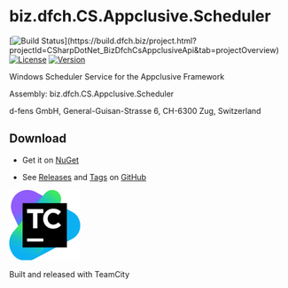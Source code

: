 # biz.dfch.CS.Appclusive.Scheduler
[![Build Status](https://build.dfch.biz/app/rest/builds/buildType:(id:CSharpDotNet_BizDfchCsAppclusiveApi_Build)/statusIcon)](https://build.dfch.biz/project.html?projectId=CSharpDotNet_BizDfchCsAppclusiveApi&tab=projectOverview)
[![License](https://img.shields.io/badge/license-Apache%20License%202.0-blue.svg)](https://github.com/dfensgmbh/biz.dfch.CS.Appclusive.Scheduler/blob/master/LICENSE)
[![Version](https://img.shields.io/nuget/v/biz.dfch.CS.Appclusive.Scheduler.svg)](https://www.nuget.org/packages/biz.dfch.CS.Appclusive.Scheduler)

Windows Scheduler Service for the Appclusive Framework

Assembly: biz.dfch.CS.Appclusive.Scheduler

d-fens GmbH, General-Guisan-Strasse 6, CH-6300 Zug, Switzerland

## Download

* Get it on [NuGet](https://www.nuget.org/packages/biz.dfch.CS.Appclusive.Scheduler/)

* See [Releases](https://github.com/dfensgmbh/biz.dfch.CS.Appclusive.Scheduler/releases) and [Tags](https://github.com/dfensgmbh/biz.dfch.CS.Appclusive.Scheduler/tags) on [GitHub](https://github.com/dfensgmbh/biz.dfch.CS.Appclusive.Scheduler)

[![TeamCity Logo](https://github.com/dfensgmbh/biz.dfch.CS.Appclusive.Scheduler/blob/develop/TeamCity.png)](https://www.jetbrains.com/teamcity/)

Built and released with TeamCity
